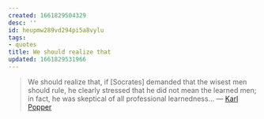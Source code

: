 ```yaml
---
created: 1661829504329
desc: ''
id: heupmw289vd294pi5a8vylu
tags:
- quotes
title: We should realize that
updated: 1661829531966
---
```

   
> We should realize that, if [Socrates] demanded that the wisest men should rule, he clearly stressed that he did not mean the learned men; in fact, he was skeptical of all professional learnedness... — [Karl Popper](/not_created.md)